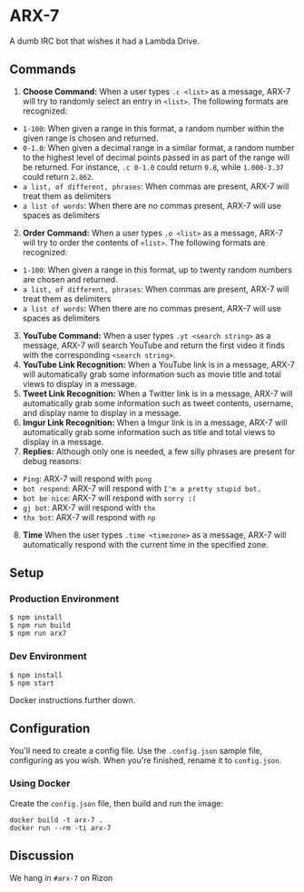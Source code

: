 # ARX-7

A dumb IRC bot that wishes it had a Lambda Drive.

## Commands

1. **Choose Command:** When a user types `.c <list>` as a message, ARX-7 will try to randomly select an entry in `<list>`. The following formats are recognized:
  * `1-100`: When given a range in this format, a random number within the given range is chosen and returned.
  * `0-1.0`: When given a decimal range in a similar format, a random number to the highest level of decimal points passed in as part of the range will be returned. For instance, `.c 0-1.0` could return `0.8`, while `1.000-3.37` could return `2.862`.
  * `a list, of different, phrases`: When commas are present, ARX-7 will treat them as delimiters
  * `a list of words`: When there are no commas present, ARX-7 will use spaces as delimiters
2. **Order Command:** When a user types `.o <list>` as a message, ARX-7 will try to order the contents of `<list>`. The following formats are recognized:
  * `1-100`: When given a range in this format, up to twenty random numbers are chosen and returned.
  * `a list, of different, phrases`: When commas are present, ARX-7 will treat them as delimiters
  * `a list of words`: When there are no commas present, ARX-7 will use spaces as delimiters
3. **YouTube Command:** When a user types `.yt <search string>` as a message, ARX-7 will search YouTube and return the first video it finds with the corresponding `<search string>`.
4. **YouTube Link Recognition:** When a YouTube link is in a message, ARX-7 will automatically grab some information such as movie title and total views to display in a message.
5. **Tweet Link Recognition:** When a Twitter link is in a message, ARX-7 will automatically grab some information such as tweet contents, username, and display name to display in a message.
6. **Imgur Link Recognition:** When a Imgur link is in a message, ARX-7 will automatically grab some information such as title and total views to display in a message.
7. **Replies:** Although only one is needed, a few silly phrases are present for debug reasons:
  * `Ping`: ARX-7 will respond with `pong`
  * `bot respond`: ARX-7 will respond with `I'm a pretty stupid bot.`
  * `bot be nice`: ARX-7 will respond with `sorry :(`
  * `gj bot`: ARX-7 will respond with `thx`
  * `thx bot`: ARX-7 will respond with `np`
8. **Time** When the user types `.time <timezone>` as a message, ARX-7 will automatically respond with the current time in the specified zone.

## Setup

### Production Environment

```
$ npm install
$ npm run build
$ npm run arx7
```

### Dev Environment

```
$ npm install
$ npm start
```

Docker instructions further down.

## Configuration

You'll need to create a config file. Use the `.config.json` sample file, configuring as you wish. When you're finished, rename it to `config.json`.

### Using Docker

Create the `config.json` file, then build and run the image:

```
docker build -t arx-7 .
docker run --rm -ti arx-7
```

## Discussion

We hang in `#arx-7` on Rizon

